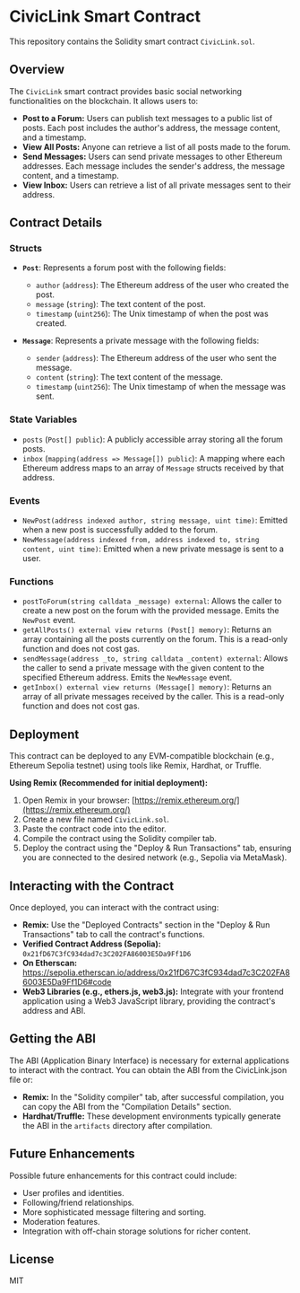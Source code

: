 # CivicLink Smart Contract

This repository contains the Solidity smart contract `CivicLink.sol`.

## Overview

The `CivicLink` smart contract provides basic social networking functionalities on the blockchain. It allows users to:

* **Post to a Forum:** Users can publish text messages to a public list of posts. Each post includes the author's address, the message content, and a timestamp.
* **View All Posts:** Anyone can retrieve a list of all posts made to the forum.
* **Send Messages:** Users can send private messages to other Ethereum addresses. Each message includes the sender's address, the message content, and a timestamp.
* **View Inbox:** Users can retrieve a list of all private messages sent to their address.

## Contract Details

### Structs

* **`Post`**: Represents a forum post with the following fields:
    * `author` (`address`): The Ethereum address of the user who created the post.
    * `message` (`string`): The text content of the post.
    * `timestamp` (`uint256`): The Unix timestamp of when the post was created.

* **`Message`**: Represents a private message with the following fields:
    * `sender` (`address`): The Ethereum address of the user who sent the message.
    * `content` (`string`): The text content of the message.
    * `timestamp` (`uint256`): The Unix timestamp of when the message was sent.

### State Variables

* `posts` (`Post[] public`): A publicly accessible array storing all the forum posts.
* `inbox` (`mapping(address => Message[]) public`): A mapping where each Ethereum address maps to an array of `Message` structs received by that address.

### Events

* `NewPost(address indexed author, string message, uint time)`: Emitted when a new post is successfully added to the forum.
* `NewMessage(address indexed from, address indexed to, string content, uint time)`: Emitted when a new private message is sent to a user.

### Functions

* `postToForum(string calldata _message) external`: Allows the caller to create a new post on the forum with the provided message. Emits the `NewPost` event.
* `getAllPosts() external view returns (Post[] memory)`: Returns an array containing all the posts currently on the forum. This is a read-only function and does not cost gas.
* `sendMessage(address _to, string calldata _content) external`: Allows the caller to send a private message with the given content to the specified Ethereum address. Emits the `NewMessage` event.
* `getInbox() external view returns (Message[] memory)`: Returns an array of all private messages received by the caller. This is a read-only function and does not cost gas.

## Deployment

This contract can be deployed to any EVM-compatible blockchain (e.g., Ethereum Sepolia testnet) using tools like Remix, Hardhat, or Truffle.

**Using Remix (Recommended for initial deployment):**

1.  Open Remix in your browser: [https://remix.ethereum.org/](https://remix.ethereum.org/)
2.  Create a new file named `CivicLink.sol`.
3.  Paste the contract code into the editor.
4.  Compile the contract using the Solidity compiler tab.
5.  Deploy the contract using the "Deploy & Run Transactions" tab, ensuring you are connected to the desired network (e.g., Sepolia via MetaMask).

## Interacting with the Contract

Once deployed, you can interact with the contract using:

* **Remix:** Use the "Deployed Contracts" section in the "Deploy & Run Transactions" tab to call the contract's functions.
* **Verified Contract Address (Sepolia):** `0x21fD67C3fC934dad7c3C202FA86003E5Da9Ff1D6`
* **On Etherscan:** https://sepolia.etherscan.io/address/0x21fD67C3fC934dad7c3C202FA86003E5Da9Ff1D6#code
* **Web3 Libraries (e.g., ethers.js, web3.js):** Integrate with your frontend application using a Web3 JavaScript library, providing the contract's address and ABI.

## Getting the ABI

The ABI (Application Binary Interface) is necessary for external applications to interact with the contract. You can obtain the ABI from the CivicLink.json file or:
* **Remix:** In the "Solidity compiler" tab, after successful compilation, you can copy the ABI from the "Compilation Details" section.
* **Hardhat/Truffle:** These development environments typically generate the ABI in the `artifacts` directory after compilation.

## Future Enhancements

Possible future enhancements for this contract could include:

* User profiles and identities.
* Following/friend relationships.
* More sophisticated message filtering and sorting.
* Moderation features.
* Integration with off-chain storage solutions for richer content.

## License

MIT
